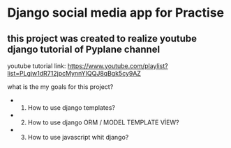 # Django social media app for Practise

## this project was created to realize youtube django tutorial of Pyplane channel

youtube tutorial link: https://www.youtube.com/playlist?list=PLgjw1dR712jpcMynnYIQQJ8qBgk5cy9AZ

what is the my goals for this project?

- 1. How to use django templates?

- 2. How to use django ORM / MODEL TEMPLATE VİEW?

- 3. How to use javascript whit django?